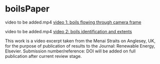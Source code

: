 # boilsPaper

video to be added.mp4
[video 1: boils flowing through camera frame](https://test/)

video to be added.mp4
[video 2: boils identification and extents](https://test/)

This work is a video excerpt taken from the Menai Straits on Anglesey, UK, for the purpose of publication of results to the Journal: Renewable Energy, Elsevier. Submission number/reference: DOI will be added on full publication after current review stage. 
